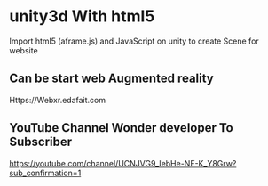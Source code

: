 # unity3d With html5
Import html5 (aframe.js) and JavaScript on unity to create Scene for website 


## Can be start web Augmented reality

Https://Webxr.edafait.com


## YouTube Channel Wonder developer To Subscriber 
https://youtube.com/channel/UCNJVG9_IebHe-NF-K_Y8Grw?sub_confirmation=1
